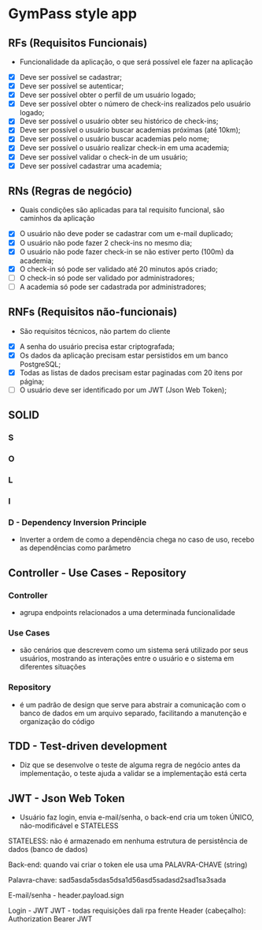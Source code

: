 # GymPass style app

## RFs (Requisitos Funcionais)

- Funcionalidade da aplicação, o que será possível ele fazer na aplicação

- [X] Deve ser possível se cadastrar;
- [X] Deve ser possível se autenticar;
- [X] Deve ser possível obter o perfil de um usuário logado;
- [X] Deve ser possível obter o número de check-ins realizados pelo usuário logado;
- [X] Deve ser possível o usuário obter seu histórico de check-ins;
- [X] Deve ser possível o usuário buscar academias próximas (até 10km);
- [X] Deve ser possível o usuário buscar academias pelo nome;
- [X] Deve ser possível o usuário realizar check-in em uma academia;
- [X] Deve ser possível validar o check-in de um usuário;
- [X] Deve ser possível cadastrar uma academia;

## RNs (Regras de negócio)

- Quais condições são aplicadas para tal requisito funcional, são caminhos da aplicação

- [X] O usuário não deve poder se cadastrar com um e-mail duplicado;
- [X] O usuário não pode fazer 2 check-ins no mesmo dia;
- [X] O usuário não pode fazer check-in se não estiver perto (100m) da academia;
- [X] O check-in só pode ser validado até 20 minutos após criado;
- [ ] O check-in só pode ser validado por administradores;
- [ ] A academia só pode ser cadastrada por administradores;

## RNFs (Requisitos não-funcionais)

- São requisitos técnicos, não partem do cliente

- [X] A senha do usuário precisa estar criptografada;
- [X] Os dados da aplicação precisam estar persistidos em um banco PostgreSQL;
- [X] Todas as listas de dados precisam estar paginadas com 20 itens por página;
- [ ] O usuário deve ser identificado por um JWT (Json Web Token);

## SOLID

### S

### O

### L

### I

### D - Dependency Inversion Principle

- Inverter a ordem de como a dependência chega no caso de uso, recebo as dependências como parâmetro

## Controller - Use Cases - Repository

### Controller

- agrupa endpoints relacionados a uma determinada funcionalidade

### Use Cases

- são cenários que descrevem como um sistema será utilizado por seus usuários, mostrando as interações entre o usuário e o sistema em diferentes situações

### Repository

- é um padrão de design que serve para abstrair a comunicação com o banco de dados em um arquivo separado, facilitando a manutenção e organização do código

## TDD - Test-driven development

- Diz que se desenvolve o teste de alguma regra de negócio antes da implementação, o teste ajuda a validar se a implementação está certa

## JWT - Json Web Token

- Usuário faz login, envia e-mail/senha, o back-end cria um token ÚNICO, não-modificável e STATELESS

STATELESS: não é armazenado em nenhuma estrutura de persistência de dados (banco de dados)

Back-end: quando vai criar o token ele usa uma PALAVRA-CHAVE (string)

Palavra-chave: sad5asda5sdas5dsa1d56asd5sadasd2sad1sa3sada

E-mail/senha - header.payload.sign

Login - JWT
JWT - todas requisições dali rpa frente
Header (cabeçalho): Authorization Bearer JWT
